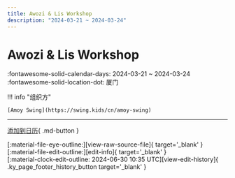 ```yaml
---
title: Awozi & Lis Workshop
description: "2024-03-21 ~ 2024-03-24"
---
```


# Awozi & Lis Workshop 

:fontawesome-solid-calendar-days: 2024-03-21 ~ 2024-03-24  
:fontawesome-solid-location-dot: 厦门  

!!! info "组织方"

    [Amoy Swing](https://swing.kids/cn/amoy-swing)  

---

[添加到日历](https://swing.news/ics/zh-Hans/2024/cn/xiamen-awozi-n-lis-workshop-2024.ics){ .md-button }

<div class="ky_page_footer" markdown>
<div class="ky_page_footer_trailing" markdown="span">
[:material-file-eye-outline:][view-raw-source-file]{ target='_blank' }
[:material-file-edit-outline:][edit-info]{ target='_blank' }
</div>
<div class="ky_page_footer_leading" markdown="span">
[:material-clock-edit-outline: 2024-06-30 10:35 UTC][view-edit-history]{ .ky_page_footer_history_button target='_blank' }
</div>
</div>

[view-raw-source-file]: https://github.com/swingdance/events/blob/main/2024/cn/xiamen-awozi-n-lis-workshop-2024.json "查看原始源文件"
[edit-info]: https://github.com/swingdance/events/issues/new?assignees=&labels=update+event&projects=&template=03-update_entity.yml&title=%5B2024%2Fcn%5D%20Awozi%20%26%20Lis%20Workshop&region=cn&year=2024&id=xiamen-awozi-n-lis-workshop-2024&name=Awozi%20%26%20Lis%20Workshop&org_id=amoy-swing "编辑信息"

[view-edit-history]: https://github.com/swingdance/events/commits/main/2024/cn/xiamen-awozi-n-lis-workshop-2024.json "查看编辑历史"
